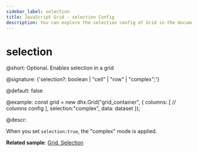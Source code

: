 ```yaml
---
sidebar_label: selection
title: JavaScript Grid - selection Config 
description: You can explore the selection config of Grid in the documentation of the DHTMLX JavaScript UI library. Browse developer guides and API reference, try out code examples and live demos, and download a free 30-day evaluation version of DHTMLX Suite.
---
```


# selection

@short: Optional. Enables selection in a grid

@signature: {'selection?: boolean | "cell" | "row" | "complex";'}

@default: false

@example:
const grid = new dhx.Grid("grid_container", {
	columns: [
		// columns config
	],
	selection:"complex",
	data: dataset
});

@descr:

When you set `selection:true`, the "complex" mode is applied.

**Related sample**: [Grid. Selection](https://snippet.dhtmlx.com/ad6roqsx)

[comment]: # (@related: grid/initialization.md#initialize-grid grid/configuration.md#selection)
